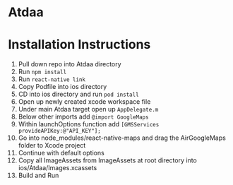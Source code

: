 # Atdaa

# Installation Instructions

1. Pull down repo into Atdaa directory
2. Run `npm install`
3. Run `react-native link`
4. Copy Podfile into ios directory
5. CD into ios directory and run `pod install`
6. Open up newly created xcode workspace file
7. Under main Atdaa target open up `AppDelegate.m`
  1. Below other imports add `@import GoogleMaps`
  2. Within launchOptions function add `[GMSServices provideAPIKey:@"API_KEY"];`
8. Go into node_modules/react-native-maps and drag the AirGoogleMaps folder to Xcode project
  1. Continue with default options
9. Copy all ImageAssets from ImageAssets at root directory into ios/Atdaa/Images.xcassets
10. Build and Run
